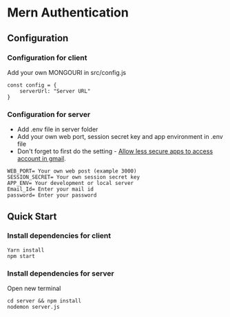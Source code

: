 # Mern Authentication

## Configuration

### Configuration for client

Add your own MONGOURI in src/config.js

```
const config = {
    serverUrl: "Server URL"
}
```

### Configuration for server

* Add .env file in server folder 
* Add your own web port, session secret key and app environment in .env file
* Don't forget to first do the setting - [Allow less secure apps to access account in gmail](https://myaccount.google.com/lesssecureapps?rapt=AEjHL4OAyG5d1mzHCsK1TciWG3fekRUsfrWd-ifalqrla8lC-8l0iY9NOXcUv5v6VBJqPCbJpah0oUsNMDpswyD0kOcJ2yJJGQ).

```
WEB_PORT= Your own web post (example 3000)
SESSION_SECRET= Your own session secret key
APP_ENV= Your development or local server
Email_Id= Enter your mail id
password= Enter your password
```

## Quick Start

### Install dependencies for client

```
Yarn install
npm start
```

### Install dependencies for server
Open new terminal

```
cd server && npm install
nodemon server.js
```
